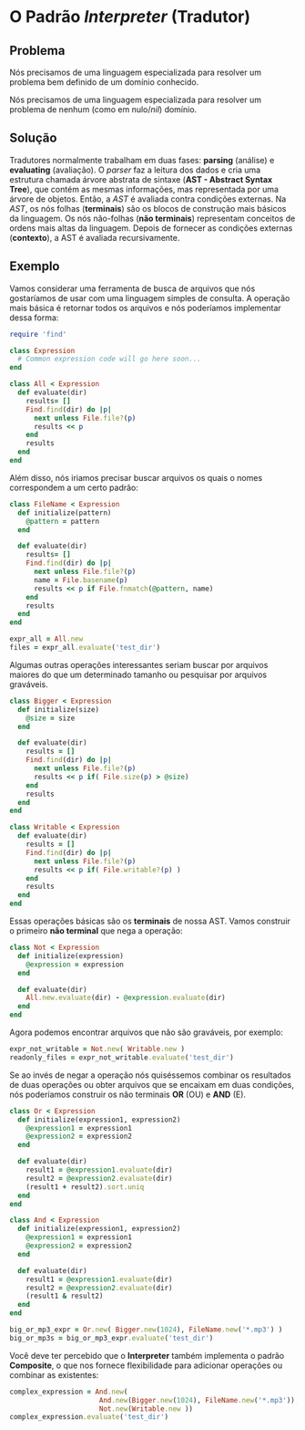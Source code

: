 # O Padrão *Interpreter* (Tradutor)

## Problema
Nós precisamos de uma linguagem especializada para resolver um problema bem
definido de um domínio conhecido.

Nós precisamos de uma linguagem especializada para resolver um problema de
nenhum (como em nulo/*nil*) domínio.

## Solução
Tradutores normalmente trabalham em duas fases: **parsing** (análise) e **evaluating** (avaliação).
O *parser* faz a leitura dos dados e cria uma estrutura chamada árvore abstrata de sintaxe (**AST - Abstract Syntax Tree**), que contém as mesmas informações, mas representada por uma árvore de objetos. Então, a *AST* é avaliada contra condições externas.
Na *AST*, os nós folhas (**terminais**) são os blocos de construção mais básicos da linguagem. Os nós não-folhas (**não terminais**) representam conceitos de ordens mais altas da linguagem. Depois de fornecer as condições externas (**contexto**), a AST é avaliada recursivamente.

## Exemplo
Vamos considerar uma ferramenta de busca de arquivos que nós gostaríamos de usar com uma linguagem simples de consulta. A operação mais básica é retornar todos os arquivos e nós poderíamos implementar dessa forma:

```ruby
require 'find'

class Expression
  # Common expression code will go here soon...
end

class All < Expression
  def evaluate(dir)
    results= []
    Find.find(dir) do |p|
      next unless File.file?(p)
      results << p
    end
    results
  end
end
```

Além disso, nós iriamos precisar buscar arquivos os quais o nomes correspondem a um certo padrão:

```ruby
class FileName < Expression
  def initialize(pattern)
    @pattern = pattern
  end

  def evaluate(dir)
    results= []
    Find.find(dir) do |p|
      next unless File.file?(p)
      name = File.basename(p)
      results << p if File.fnmatch(@pattern, name)
    end
    results
  end
end

expr_all = All.new
files = expr_all.evaluate('test_dir')
```

Algumas outras operações interessantes seriam buscar por arquivos maiores do que um determinado tamanho ou
pesquisar por arquivos graváveis.

```ruby
class Bigger < Expression
  def initialize(size)
    @size = size
  end

  def evaluate(dir)
    results = []
    Find.find(dir) do |p|
      next unless File.file?(p)
      results << p if( File.size(p) > @size)
    end
    results
  end
end

class Writable < Expression
  def evaluate(dir)
    results = []
    Find.find(dir) do |p|
      next unless File.file?(p)
      results << p if( File.writable?(p) )
    end
    results
  end
end
```

Essas operações básicas são os **terminais** de nossa AST. Vamos construir o primeiro **não terminal** que nega a operação:

```ruby
class Not < Expression
  def initialize(expression)
    @expression = expression
  end

  def evaluate(dir)
    All.new.evaluate(dir) - @expression.evaluate(dir)
  end
end
```

Agora podemos encontrar arquivos que não são graváveis, por exemplo:

```ruby
expr_not_writable = Not.new( Writable.new )
readonly_files = expr_not_writable.evaluate('test_dir')
```

Se ao invés de negar a operação nós quiséssemos combinar os resultados de duas operações ou obter arquivos que
se encaixam em duas condições, nós poderíamos construir os não terminais **OR** (OU) e **AND** (E).

```ruby
class Or < Expression
  def initialize(expression1, expression2)
    @expression1 = expression1
    @expression2 = expression2
  end

  def evaluate(dir)
    result1 = @expression1.evaluate(dir)
    result2 = @expression2.evaluate(dir)
    (result1 + result2).sort.uniq
  end
end

class And < Expression
  def initialize(expression1, expression2)
    @expression1 = expression1
    @expression2 = expression2
  end

  def evaluate(dir)
    result1 = @expression1.evaluate(dir)
    result2 = @expression2.evaluate(dir)
    (result1 & result2)
  end
end

big_or_mp3_expr = Or.new( Bigger.new(1024), FileName.new('*.mp3') )
big_or_mp3s = big_or_mp3_expr.evaluate('test_dir')
```

Você deve ter percebido que o **Interpreter** também implementa o padrão **Composite**, o que nos fornece flexibilidade para adicionar operações ou combinar as existentes:

```ruby
complex_expression = And.new(
                      And.new(Bigger.new(1024), FileName.new('*.mp3')),
                      Not.new(Writable.new ))
complex_expression.evaluate('test_dir')
```
